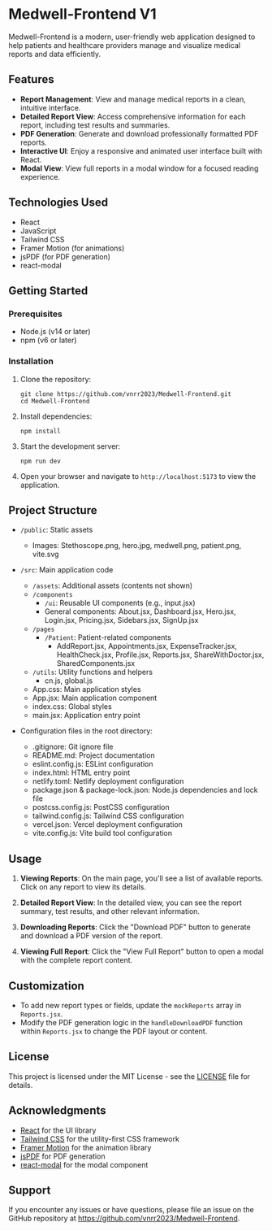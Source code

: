 # Medwell-Frontend V1

Medwell-Frontend is a modern, user-friendly web application designed to help patients and healthcare providers manage and visualize medical reports and data efficiently.

## Features

- **Report Management**: View and manage medical reports in a clean, intuitive interface.
- **Detailed Report View**: Access comprehensive information for each report, including test results and summaries.
- **PDF Generation**: Generate and download professionally formatted PDF reports.
- **Interactive UI**: Enjoy a responsive and animated user interface built with React.
- **Modal View**: View full reports in a modal window for a focused reading experience.

## Technologies Used

- React
- JavaScript
- Tailwind CSS
- Framer Motion (for animations)
- jsPDF (for PDF generation)
- react-modal

## Getting Started

### Prerequisites

- Node.js (v14 or later)
- npm (v6 or later)

### Installation

1. Clone the repository:
   ```
   git clone https://github.com/vnrr2023/Medwell-Frontend.git
   cd Medwell-Frontend
   ```

2. Install dependencies:
   ```
   npm install
   ```

3. Start the development server:
   ```
   npm run dev
   ```

4. Open your browser and navigate to `http://localhost:5173` to view the application.

## Project Structure

- `/public`: Static assets
  - Images: Stethoscope.png, hero.jpg, medwell.png, patient.png, vite.svg

- `/src`: Main application code
  - `/assets`: Additional assets (contents not shown)
  - `/components`
    - `/ui`: Reusable UI components (e.g., input.jsx)
    - General components: About.jsx, Dashboard.jsx, Hero.jsx, Login.jsx, Pricing.jsx, Sidebars.jsx, SignUp.jsx
  - `/pages`
    - `/Patient`: Patient-related components
      - AddReport.jsx, Appointments.jsx, ExpenseTracker.jsx, HealthCheck.jsx, Profile.jsx, Reports.jsx, ShareWithDoctor.jsx, SharedComponents.jsx
  - `/utils`: Utility functions and helpers
    - cn.js, global.js
  - App.css: Main application styles
  - App.jsx: Main application component
  - index.css: Global styles
  - main.jsx: Application entry point

- Configuration files in the root directory:
  - .gitignore: Git ignore file
  - README.md: Project documentation
  - eslint.config.js: ESLint configuration
  - index.html: HTML entry point
  - netlify.toml: Netlify deployment configuration
  - package.json & package-lock.json: Node.js dependencies and lock file
  - postcss.config.js: PostCSS configuration
  - tailwind.config.js: Tailwind CSS configuration
  - vercel.json: Vercel deployment configuration
  - vite.config.js: Vite build tool configuration

## Usage

1. **Viewing Reports**: On the main page, you'll see a list of available reports. Click on any report to view its details.

2. **Detailed Report View**: In the detailed view, you can see the report summary, test results, and other relevant information.

3. **Downloading Reports**: Click the "Download PDF" button to generate and download a PDF version of the report.

4. **Viewing Full Report**: Click the "View Full Report" button to open a modal with the complete report content.

## Customization

- To add new report types or fields, update the `mockReports` array in `Reports.jsx`.
- Modify the PDF generation logic in the `handleDownloadPDF` function within `Reports.jsx` to change the PDF layout or content.

## License

This project is licensed under the MIT License - see the [LICENSE](LICENSE) file for details.

## Acknowledgments

- [React](https://reactjs.org/) for the UI library
- [Tailwind CSS](https://tailwindcss.com/) for the utility-first CSS framework
- [Framer Motion](https://www.framer.com/motion/) for the animation library
- [jsPDF](https://github.com/MrRio/jsPDF) for PDF generation
- [react-modal](https://github.com/reactjs/react-modal) for the modal component


## Support

If you encounter any issues or have questions, please file an issue on the GitHub repository at https://github.com/vnrr2023/Medwell-Frontend.
